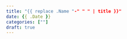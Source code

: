 ```yaml
---
title: "{{ replace .Name "-" " " | title }}"
date: {{ .Date }}
categories: [""]
draft: true
---
```


